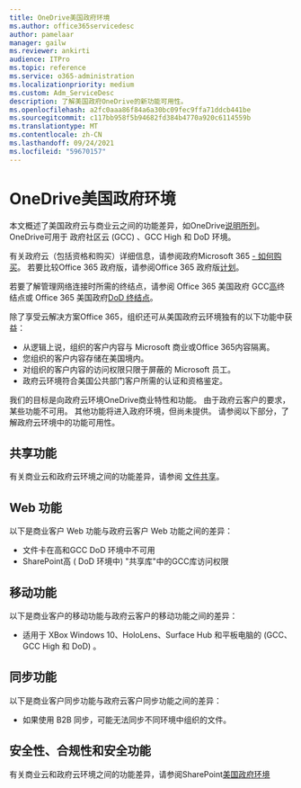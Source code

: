 ```yaml
---
title: OneDrive美国政府环境
ms.author: office365servicedesc
author: pamelaar
manager: gailw
ms.reviewer: ankirti
audience: ITPro
ms.topic: reference
ms.service: o365-administration
ms.localizationpriority: medium
ms.custom: Adm_ServiceDesc
description: 了解美国政府OneDrive的新功能可用性。
ms.openlocfilehash: a2fc0aaa86f84a6a30bc09fec9ffa71ddcb441be
ms.sourcegitcommit: c117bb958f5b94682fd384b4770a920c6114559b
ms.translationtype: MT
ms.contentlocale: zh-CN
ms.lasthandoff: 09/24/2021
ms.locfileid: "59670157"
---
```

# <a name="onedrive-for-us-government-environments"></a>OneDrive美国政府环境

本文概述了美国政府云与商业云之间的功能差异，如OneDrive[说明所列](../../onedrive-for-business-service-description.md)。 OneDrive可用于 政府社区云 (GCC) 、GCC High 和 DoD 环境。 

有关政府云（包括资格和购买）详细信息，请参阅政府Microsoft 365 [- 如何购买](./microsoft-365-government-how-to-buy.md)。 若要比较Office 365 政府版，请参阅Office 365 政府版[计划](https://www.microsoft.com/microsoft-365/government/compare-office-365-government-plans?rtc=1#EligibilityRequirements)。

若要了解管理网络连接时所需的终结点，请参阅 Office 365 美国政府 GCC[高](/office365/enterprise/office-365-u-s-government-gcc-high-endpoints#sharepoint-online-and-onedrive-for-business)终结点或 Office 365 美国政府[DoD 终结点](/office365/enterprise/office-365-u-s-government-dod-endpoints#sharepoint-online-and-onedrive-for-business)。

除了享受云解决方案Office 365，组织还可从美国政府云环境独有的以下功能中获益：

-   从逻辑上说，组织的客户内容与 Microsoft 商业或Office 365内容隔离。
-   您组织的客户内容存储在美国境内。
-   对组织的客户内容的访问权限只限于屏蔽的 Microsoft 员工。
-   政府云环境符合美国公共部门客户所需的认证和资格鉴定。

我们的目标是向政府云环境OneDrive商业特性和功能。 由于政府云客户的要求，某些功能不可用。 其他功能将进入政府环境，但尚未提供。 请参阅以下部分，了解政府云环境中的功能可用性。

## <a name="sharing-features"></a>共享功能

有关商业云和政府云环境之间的功能差异，请参阅 [文件共享](./gcc-high-and-dod.md#file-sharing)。

## <a name="web-features"></a>Web 功能

以下是商业客户 Web 功能与政府云客户 Web 功能之间的差异：

- 文件卡在高和GCC DoD 环境中不可用
- SharePoint高 ( DoD 环境中) "共享库"中的GCC库访问权限

## <a name="mobile-features"></a>移动功能

以下是商业客户的移动功能与政府云客户的移动功能之间的差异：

- 适用于 XBox Windows 10、HoloLens、Surface Hub 和平板电脑的 (GCC、GCC High 和 DoD) 。

## <a name="sync-features"></a>同步功能

以下是商业客户同步功能与政府云客户同步功能之间的差异：

- 如果使用 B2B 同步，可能无法同步不同环境中组织的文件。

## <a name="security-compliance-and-administration-features"></a>安全性、合规性和安全功能

有关商业云和政府云环境之间的功能差异，请参阅SharePoint[美国政府环境](sharepoint.md)